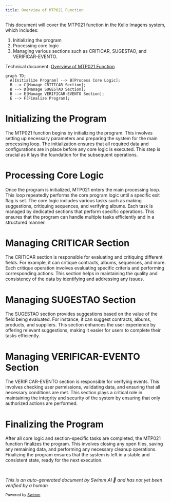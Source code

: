 ```yaml
---
title: Overview of MTP021 Function
---
```

This document will cover the MTP021 function in the Kello Imagens system, which includes:

1. Initializing the program
2. Processing core logic
3. Managing various sections such as CRITICAR, SUGESTAO, and VERIFICAR-EVENTO.

Technical document: <SwmLink doc-title="Overview of MTP021 Function">[Overview of MTP021 Function](/.swm/overview-of-mtp021-function.h7ztfa7i.sw.md)</SwmLink>

```mermaid
graph TD;
  A[Initialize Program] --> B[Process Core Logic];
  B --> C[Manage CRITICAR Section];
  B --> D[Manage SUGESTAO Section];
  B --> E[Manage VERIFICAR-EVENTO Section];
  E --> F[Finalize Program];
```

# Initializing the Program

The MTP021 function begins by initializing the program. This involves setting up necessary parameters and preparing the system for the main processing loop. The initialization ensures that all required data and configurations are in place before any core logic is executed. This step is crucial as it lays the foundation for the subsequent operations.

# Processing Core Logic

Once the program is initialized, MTP021 enters the main processing loop. This loop repeatedly performs the core program logic until a specific exit flag is set. The core logic includes various tasks such as making suggestions, critiquing sequences, and verifying albums. Each task is managed by dedicated sections that perform specific operations. This ensures that the program can handle multiple tasks efficiently and in a structured manner.

# Managing CRITICAR Section

The CRITICAR section is responsible for evaluating and critiquing different fields. For example, it can critique contracts, albums, sequences, and more. Each critique operation involves evaluating specific criteria and performing corresponding actions. This section helps in maintaining the quality and consistency of the data by identifying and addressing any issues.

# Managing SUGESTAO Section

The SUGESTAO section provides suggestions based on the value of the field being evaluated. For instance, it can suggest contracts, albums, products, and suppliers. This section enhances the user experience by offering relevant suggestions, making it easier for users to complete their tasks efficiently.

# Managing VERIFICAR-EVENTO Section

The VERIFICAR-EVENTO section is responsible for verifying events. This involves checking user permissions, validating data, and ensuring that all necessary conditions are met. This section plays a critical role in maintaining the integrity and security of the system by ensuring that only authorized actions are performed.

# Finalizing the Program

After all core logic and section-specific tasks are completed, the MTP021 function finalizes the program. This involves closing any open files, saving any remaining data, and performing any necessary cleanup operations. Finalizing the program ensures that the system is left in a stable and consistent state, ready for the next execution.

&nbsp;

*This is an auto-generated document by Swimm AI 🌊 and has not yet been verified by a human*

<SwmMeta version="3.0.0" repo-id="Z2l0aHViJTNBJTNBa2VsbG8lM0ElM0Fzd2ltbWlv" repo-name="kello"><sup>Powered by [Swimm](/)</sup></SwmMeta>
